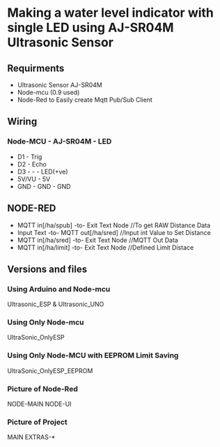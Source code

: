 # Making a water level indicator with single LED using AJ-SR04M Ultrasonic Sensor

## Requirments
*   Ultrasonic Sensor AJ-SR04M
*   Node-mcu (0.9 used)
*   Node-Red to Easily create Mqtt Pub/Sub Client

## Wiring
### Node-MCU -  AJ-SR04M  -   LED
*   D1      -   Trig
*   D2      -   Echo
*   D3      -    -    - LED(+ve)
*   5V/VU   -   5V
*   GND     -   GND   - GND

## NODE-RED
*   MQTT in[/ha/spub]   -to-    Exit Text Node //To get RAW Distance Data
*   Input Text          -to-    MQTT out[/ha/sred]  //Input int Value to Set Distance
*   MQTT in[/ha/sred]   -to-    Exit Text Node  //MQTT Out Data
*   MQTT in[/ha/limit]   -to-    Exit Text Node //Defined Limit Distace

## Versions and files
### Using Arduino and Node-mcu
Ultrasonic_ESP & Ultrasonic_UNO

### Using Only Node-mcu
UltraSonic_OnlyESP

### Using Only Node-MCU with EEPROM Limit Saving
UltraSonic_OnlyESP_EEPROM

### Picture of Node-Red
NODE-MAIN
NODE-UI

### Picture of Project
MAIN
EXTRAS-*

